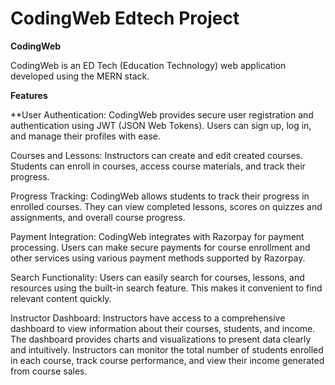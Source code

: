 # CodingWeb Edtech Project

**CodingWeb**

CodingWeb is an ED Tech (Education Technology) web application developed using the MERN stack.

**Features**

**User Authentication: CodingWeb provides secure user registration and authentication using JWT (JSON Web Tokens). Users can sign up, log in, and manage their profiles with ease.

Courses and Lessons: Instructors can create and edit created courses. Students can enroll in courses, access course materials, and track their progress.

Progress Tracking: CodingWeb allows students to track their progress in enrolled courses. They can view completed lessons, scores on quizzes and assignments, and overall course progress.

Payment Integration: CodingWeb integrates with Razorpay for payment processing. Users can make secure payments for course enrollment and other services using various payment methods supported by Razorpay.

Search Functionality: Users can easily search for courses, lessons, and resources using the built-in search feature. This makes it convenient to find relevant content quickly.

Instructor Dashboard: Instructors have access to a comprehensive dashboard to view information about their courses, students, and income. The dashboard provides charts and visualizations to present data clearly and intuitively. Instructors can monitor the total number of students enrolled in each course, track course performance, and view their income generated from course sales.


